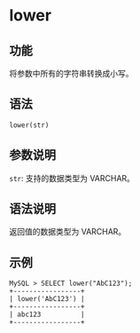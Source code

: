 # lower

## 功能

将参数中所有的字符串转换成小写。

## 语法

```Haskell
lower(str)
```

## 参数说明

`str`: 支持的数据类型为 VARCHAR。

## 语法说明

返回值的数据类型为 VARCHAR。

## 示例

```Plain Text
MySQL > SELECT lower("AbC123");
+-----------------+
| lower('AbC123') |
+-----------------+
| abc123          |
+-----------------+
```
